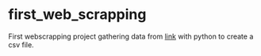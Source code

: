 # first_web_scrapping

First webscrapping project gathering data from [link](https://books.toscrape.com/index.html) with python to create a csv file. 
